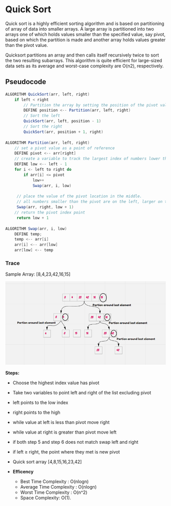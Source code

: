 # Quick Sort

Quick sort is a highly efficient sorting algorithm and is based on partitioning of array of data into smaller arrays. A large array is partitioned into two arrays one of which holds values smaller than the specified value, say pivot, based on which the partition is made and another array holds values greater than the pivot value.

Quicksort partitions an array and then calls itself recursively twice to sort the two resulting subarrays. This algorithm is quite efficient for large-sized data sets as its average and worst-case complexity are O(n2), respectively.

## Pseudocode
```java
ALGORITHM QuickSort(arr, left, right)
    if left < right
        // Partition the array by setting the position of the pivot value
        DEFINE position <-- Partition(arr, left, right)
        // Sort the left
        QuickSort(arr, left, position - 1)
        // Sort the right
        QuickSort(arr, position + 1, right)

ALGORITHM Partition(arr, left, right)
    // set a pivot value as a point of reference
    DEFINE pivot <-- arr[right]
    // create a variable to track the largest index of numbers lower than the defined pivot
    DEFINE low <-- left - 1
    for i <- left to right do
        if arr[i] <= pivot
            low++
            Swap(arr, i, low)

     // place the value of the pivot location in the middle.
     // all numbers smaller than the pivot are on the left, larger on the right.
     Swap(arr, right, low + 1)
    // return the pivot index point
     return low + 1

ALGORITHM Swap(arr, i, low)
    DEFINE temp;
    temp <-- arr[i]
    arr[i] <-- arr[low]
    arr[low] <-- temp

```


### Trace
Sample Array: [8,4,23,42,16,15]


![blog](img/blog28.png)

**Steps:**


* Choose the highest index value has pivot

* Take two variables to point left and right of the list excluding pivot

* left points to the low index

* right points to the high

* while value at left is less than pivot move right

* while value at right is greater than pivot move left

* if both step 5 and step 6 does not match swap left and right

* if left ≥ right, the point where they met is new pivot

* Quick sort array [4,8,15,16,23,42]



* **Efficency**
    * Best Time Complexity : O(nlogn)
    * Average Time Complexity : O(nlogn)
    * Worst Time Complexity : O(n^2)
    * Space Complexity: O(1).
